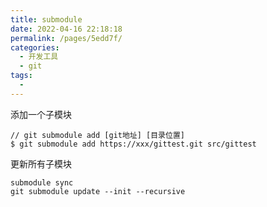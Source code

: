 ```yaml
---
title: submodule
date: 2022-04-16 22:18:18
permalink: /pages/5edd7f/
categories:
  - 开发工具
  - git
tags:
  - 
---
```


添加一个子模块
```
// git submodule add [git地址] [目录位置]
$ git submodule add https://xxx/gittest.git src/gittest
```

更新所有子模块
```
submodule sync
git submodule update --init --recursive
```